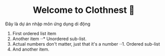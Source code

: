 <h1 align="center">Welcome to Clothnest 👋</h1>
Đây là dự án nhập môn ứng dụng di động


1. First ordered list item
2. Another item
⋅⋅* Unordered sub-list. 
1. Actual numbers don't matter, just that it's a number
⋅⋅1. Ordered sub-list
4. And another item.
